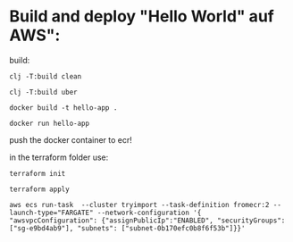 
# Build and deploy "Hello World" auf AWS":

build:

`clj -T:build clean`

`clj -T:build uber`

`docker build -t hello-app .`

`docker run hello-app`

push the docker container to ecr!

in the terraform folder use:

`terraform init`

`terraform apply`

`aws ecs run-task  --cluster tryimport --task-definition fromecr:2 --launch-type="FARGATE" --network-configuration '{ "awsvpcConfiguration": {"assignPublicIp":"ENABLED", "securityGroups": ["sg-e9bd4ab9"], "subnets": ["subnet-0b170efc0b8f6f53b"]}}'`
